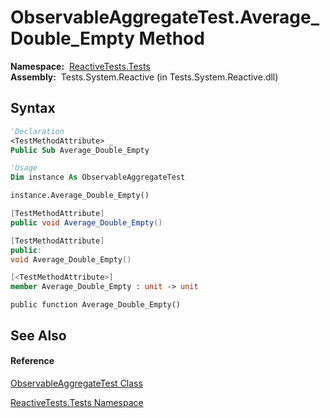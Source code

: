 # ObservableAggregateTest.Average\_Double\_Empty Method

**Namespace:**  [ReactiveTests.Tests](ReactiveTests.Tests\ReactiveTests.Tests.md)  
**Assembly:**  Tests.System.Reactive (in Tests.System.Reactive.dll)

## Syntax

```vb
'Declaration
<TestMethodAttribute> _
Public Sub Average_Double_Empty
```

```vb
'Usage
Dim instance As ObservableAggregateTest

instance.Average_Double_Empty()
```

```csharp
[TestMethodAttribute]
public void Average_Double_Empty()
```

```c++
[TestMethodAttribute]
public:
void Average_Double_Empty()
```

```fsharp
[<TestMethodAttribute>]
member Average_Double_Empty : unit -> unit 
```

```jscript
public function Average_Double_Empty()
```

## See Also

#### Reference

[ObservableAggregateTest Class](ObservableAggregateTest\ObservableAggregateTest.md)

[ReactiveTests.Tests Namespace](ReactiveTests.Tests\ReactiveTests.Tests.md)




